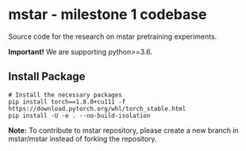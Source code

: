# mstar - milestone 1 codebase

Source code for the research on mstar pretraining experiments.

**Important!** We are supporting python>=3.6.

## Install Package
```
# Install the necessary packages
pip install torch==1.8.0+cu111 -f https://download.pytorch.org/whl/torch_stable.html
pip install -U -e . --no-build-isolation
```

**Note:** To contribute to mstar repository, please create a new branch in mstar/mstar instead of forking the repository. 
